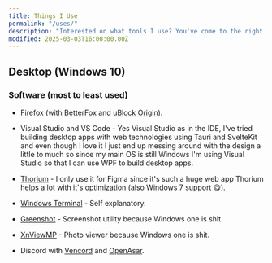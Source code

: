 ```yaml
---
title: Things I Use
permalink: "/uses/"
description: "Interested on what tools I use? You've come to the right place!"
modified: 2025-03-03T16:00:00.00Z
---
```


## Desktop (Windows 10)

### Software (most to least used)

- Firefox (with [BetterFox](https://github.com/yokoffing/BetterFox) and [uBlock Origin](https://ublockorigin.com/)).

- Visual Studio and VS Code - Yes Visual Studio as in the IDE, I've tried building desktop apps with web technologies using Tauri and SvelteKit and even though I love it I just end up messing around with the design a little to much so since my main OS is still Windows I'm using Visual Studio so that I can use WPF to build desktop apps.

- [Thorium](https://thorium.rocks) - I only use it for Figma since it's such a huge web app Thorium helps a lot with it's optimization (also Windows 7 support 😋).

- [Windows Terminal](https://github.com/microsoft/terminal) - Self explanatory.

- [Greenshot](https://getgreenshot.org) - Screenshot utility because Windows one is shit.

- [XnViewMP](https://www.xnview.com/en/xnviewmp/) - Photo viewer because Windows one is shit.

- Discord with [Vencord](https://vencord.dev) and [OpenAsar](https://openasar.dev).
